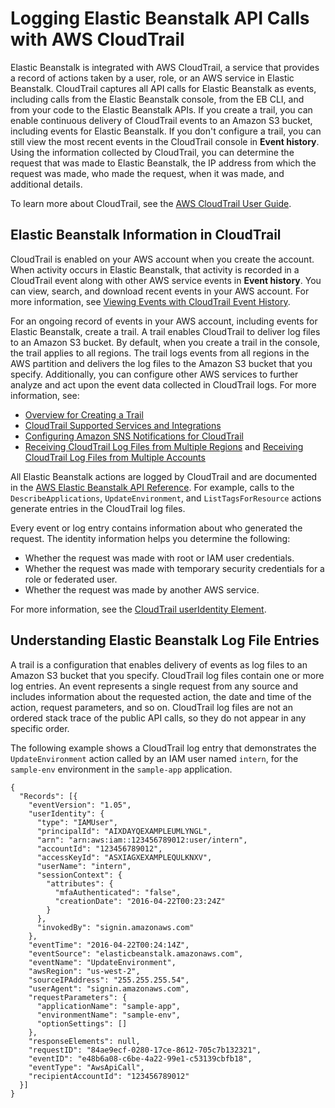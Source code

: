 # Logging Elastic Beanstalk API Calls with AWS CloudTrail<a name="AWSHowTo.cloudtrail"></a>

Elastic Beanstalk is integrated with AWS CloudTrail, a service that provides a record of actions taken by a user, role, or an AWS service in Elastic Beanstalk\. CloudTrail captures all API calls for Elastic Beanstalk as events, including calls from the Elastic Beanstalk console, from the EB CLI, and from your code to the Elastic Beanstalk APIs\. If you create a trail, you can enable continuous delivery of CloudTrail events to an Amazon S3 bucket, including events for Elastic Beanstalk\. If you don't configure a trail, you can still view the most recent events in the CloudTrail console in **Event history**\. Using the information collected by CloudTrail, you can determine the request that was made to Elastic Beanstalk, the IP address from which the request was made, who made the request, when it was made, and additional details\. 

To learn more about CloudTrail, see the [AWS CloudTrail User Guide](http://docs.aws.amazon.com/awscloudtrail/latest/userguide/)\.

## Elastic Beanstalk Information in CloudTrail<a name="elastic-beanstalk-info-in-cloudtrail"></a>

CloudTrail is enabled on your AWS account when you create the account\. When activity occurs in Elastic Beanstalk, that activity is recorded in a CloudTrail event along with other AWS service events in **Event history**\. You can view, search, and download recent events in your AWS account\. For more information, see [Viewing Events with CloudTrail Event History](http://docs.aws.amazon.com/awscloudtrail/latest/userguide/view-cloudtrail-events.html)\. 

For an ongoing record of events in your AWS account, including events for Elastic Beanstalk, create a trail\. A trail enables CloudTrail to deliver log files to an Amazon S3 bucket\. By default, when you create a trail in the console, the trail applies to all regions\. The trail logs events from all regions in the AWS partition and delivers the log files to the Amazon S3 bucket that you specify\. Additionally, you can configure other AWS services to further analyze and act upon the event data collected in CloudTrail logs\. For more information, see: 
+ [Overview for Creating a Trail](http://docs.aws.amazon.com/awscloudtrail/latest/userguide/cloudtrail-create-and-update-a-trail.html)
+ [CloudTrail Supported Services and Integrations](http://docs.aws.amazon.com/awscloudtrail/latest/userguide/cloudtrail-aws-service-specific-topics.html#cloudtrail-aws-service-specific-topics-integrations)
+ [Configuring Amazon SNS Notifications for CloudTrail](http://docs.aws.amazon.com/awscloudtrail/latest/userguide/getting_notifications_top_level.html)
+ [Receiving CloudTrail Log Files from Multiple Regions](http://docs.aws.amazon.com/awscloudtrail/latest/userguide/receive-cloudtrail-log-files-from-multiple-regions.html) and [Receiving CloudTrail Log Files from Multiple Accounts](http://docs.aws.amazon.com/awscloudtrail/latest/userguide/cloudtrail-receive-logs-from-multiple-accounts.html)

All Elastic Beanstalk actions are logged by CloudTrail and are documented in the  [AWS Elastic Beanstalk API Reference](http://docs.aws.amazon.com/elasticbeanstalk/latest/api/)\. For example, calls to the  `DescribeApplications`, `UpdateEnvironment`, and `ListTagsForResource` actions generate entries in the CloudTrail log files\. 

Every event or log entry contains information about who generated the request\. The identity information helps you determine the following: 
+ Whether the request was made with root or IAM user credentials\.
+ Whether the request was made with temporary security credentials for a role or federated user\.
+ Whether the request was made by another AWS service\.

For more information, see the [CloudTrail userIdentity Element](http://docs.aws.amazon.com/awscloudtrail/latest/userguide/cloudtrail-event-reference-user-identity.html)\.

## Understanding Elastic Beanstalk Log File Entries<a name="understanding-elastic-beanstalk-entries"></a>

A trail is a configuration that enables delivery of events as log files to an Amazon S3 bucket that you specify\. CloudTrail log files contain one or more log entries\. An event represents a single request from any source and includes information about the requested action, the date and time of the action, request parameters, and so on\. CloudTrail log files are not an ordered stack trace of the public API calls, so they do not appear in any specific order\.

The following example shows a CloudTrail log entry that demonstrates the  `UpdateEnvironment` action called by an IAM user named `intern`, for the `sample-env` environment in the `sample-app` application\.

```
{
  "Records": [{
    "eventVersion": "1.05",
    "userIdentity": {
      "type": "IAMUser",
      "principalId": "AIXDAYQEXAMPLEUMLYNGL",
      "arn": "arn:aws:iam::123456789012:user/intern",
      "accountId": "123456789012",
      "accessKeyId": "ASXIAGXEXAMPLEQULKNXV",
      "userName": "intern",
      "sessionContext": {
        "attributes": {
          "mfaAuthenticated": "false",
          "creationDate": "2016-04-22T00:23:24Z"
        }
      },
      "invokedBy": "signin.amazonaws.com"
    },
    "eventTime": "2016-04-22T00:24:14Z",
    "eventSource": "elasticbeanstalk.amazonaws.com",
    "eventName": "UpdateEnvironment",
    "awsRegion": "us-west-2",
    "sourceIPAddress": "255.255.255.54",
    "userAgent": "signin.amazonaws.com",
    "requestParameters": {
      "applicationName": "sample-app",
      "environmentName": "sample-env",
      "optionSettings": []
    },
    "responseElements": null,
    "requestID": "84ae9ecf-0280-17ce-8612-705c7b132321",
    "eventID": "e48b6a08-c6be-4a22-99e1-c53139cbfb18",
    "eventType": "AwsApiCall",
    "recipientAccountId": "123456789012"
  }]
}
```